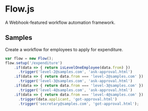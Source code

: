 # Flow.js
A Webhook-featured workflow automation framework.

## Samples
Create a workflow for employees to apply for expenditure.
```js
var flow = new Flow();
flow.setup('/expenditure')
    .if(data => { return isLevelOneEmployee(data.from) })
      .trigger('level-2@samples.com', 'ask-approval.html')
    .if(data => { return data.from === 'level-2@samples.com' })
      .trigger('level-3@samples.com', 'ask-approval.html')
    .if(data => { return data.from === 'level-3@samples.com' })
      .trigger('level-4@samples.com', 'ask-approval.html')
    .if(data => { return data.from === 'level-4@samples.com' })
      .trigger(data.applicant, 'got-approval.html')
      .trigger('secretary@samples.com', 'got-approval.html');
```
